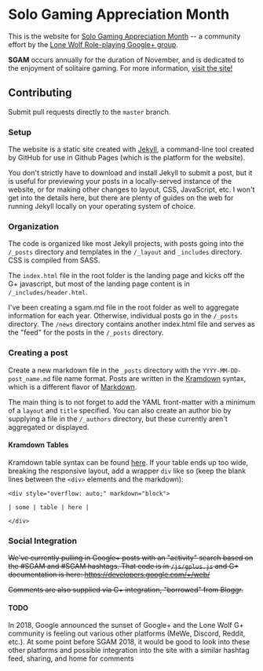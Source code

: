 # Solo Gaming Appreciation Month 

This is the website for [Solo Gaming Appreciation Month](https://sologamingmonth.com) 
-- a community effort by the 
[Lone Wolf Role-playing Google+ group](https://plus.google.com/communities/116965157741523529510). 

**SGAM** occurs annually for the duration of November, and is dedicated to the enjoyment
of solitaire gaming. For more information, 
[visit the site!](https://sologamingmonth.com/about)

## Contributing

Submit pull requests directly to the `master` branch.

### Setup

The website is a static site created with [Jekyll](https://jekyllrb.com/), a command-line tool created 
by GitHub for use in Github Pages (which is the platform for the website).

You don't strictly have to download and install Jekyll to submit a post, but it is useful 
for previewing your posts in a locally-served instance of the website, or for making other 
changes to layout, CSS, JavaScript, etc. I won't get into the details here, but there are 
plenty of guides on the web for running Jekyll locally on your operating system of choice.

### Organization

The code is organized like most Jekyll projects, with posts going into the `/_posts` 
directory and templates in the `/_layout` and `_includes` directory. CSS is compiled from SASS.

The `index.html` file in the root folder is the landing page and kicks off the G+ javascript, 
but most of the landing page content is in `/_includes/header.html`.

I've been creating a sgam<year>.md file in the root folder as well to aggregate information 
for each year. Otherwise, individual posts go in the `/_posts` directory. The `/news` directory 
contains another index.html file and serves as the "feed" for the posts in the `/_posts` 
directory.


### Creating a post

Create a new markdown file in the `_posts` directory with the `YYYY-MM-DD-post_name.md` file 
name format. Posts are written in the [Kramdown](https://kramdown.gettalong.org/syntax.html) 
syntax, which is a different flavor of [Markdown](https://daringfireball.net/projects/markdown/syntax).

The main thing is to not forget to add the YAML front-matter with a minimum of a `layout` and 
`title` specified. You can also create an author bio by supplying a file in the `/_authors` 
directory, but these currently aren't aggregated or displayed.

#### Kramdown Tables

Kramdown table syntax can be found [here](https://kramdown.gettalong.org/syntax.html#tables). 
If your table ends up too wide, breaking the responsive layout, 
add a wrapper `div` like so (keep the blank lines between the `<div>` elements and the markdown):

    <div style="overflow: auto;" markdown="block">
    
    | some | table | here |
    
    </div>

### Social Integration 

~~We've currently pulling in Google+ posts with an "activity" search based on the #SGAM and #SGAM<current year> 
hashtags. That code is in `/js/gplus.js` and G+ documentation is here: https://developers.google.com/+/web/~~

~~Comments are also supplied via G+ integration, "borrowed" from Bloggr.~~

#### TODO

In 2018, Google announced the sunset of Google+ and the Lone Wolf G+ community is feeling out 
various other platforms (MeWe, Discord, Reddit, etc.). At some point before SGAM 2018, it would be good to look into these 
other platforms and possible integration into the site with a similar hashtag feed, sharing, 
and home for comments

